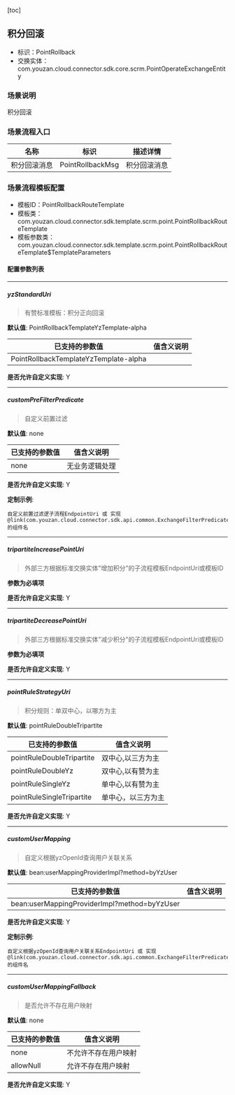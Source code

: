 [toc]

## 积分回滚
- 标识：PointRollback
- 交换实体：com.youzan.cloud.connector.sdk.core.scrm.PointOperateExchangeEntity
### 场景说明
积分回滚
### 场景流程入口

名称 | 标识 | 描述详情
---|---|---
积分回滚消息 | PointRollbackMsg | 积分回滚消息

### 场景流程模板配置
- 模板ID：PointRollbackRouteTemplate
- 模板类：com.youzan.cloud.connector.sdk.template.scrm.point.PointRollbackRouteTemplate
- 模板参数类：com.youzan.cloud.connector.sdk.template.scrm.point.PointRollbackRouteTemplate$TemplateParameters

#### 配置参数列表

---
##### yzStandardUri
> 有赞标准模板：积分正向回滚

**默认值**: PointRollbackTemplateYzTemplate-alpha

已支持的参数值 | 值含义说明
---|---
PointRollbackTemplateYzTemplate-alpha | 

**是否允许自定义实现**: Y

---
##### customPreFilterPredicate
> 自定义前置过滤

**默认值**: none

已支持的参数值 | 值含义说明
---|---
none | 无业务逻辑处理

**是否允许自定义实现**: Y


**定制示例**:
```
自定义前置过滤逻子流程EndpointUri 或 实现@link(com.youzan.cloud.connector.sdk.api.common.ExchangeFilterPredicate)的组件名
```
---
##### tripartiteIncreasePointUri
> 外部三方根据标准交换实体"增加积分"的子流程模板EndpointUri或模板ID

**参数为必填项**


**是否允许自定义实现**: Y

---
##### tripartiteDecreasePointUri
> 外部三方根据标准交换实体"减少积分"的子流程模板EndpointUri或模板ID

**参数为必填项**


**是否允许自定义实现**: Y

---
##### pointRuleStrategyUri
> 积分规则：单双中心，以哪方为主

**默认值**: pointRuleDoubleTripartite

已支持的参数值 | 值含义说明
---|---
pointRuleDoubleTripartite | 双中心,以三方为主
pointRuleDoubleYz | 双中心,以有赞为主
pointRuleSingleYz | 单中心,以有赞为主
pointRuleSingleTripartite | 单中心，以三方为主

**是否允许自定义实现**: Y

---
##### customUserMapping
> 自定义根据yzOpenId查询用户关联关系

**默认值**: bean:userMappingProviderImpl?method=byYzUser

已支持的参数值 | 值含义说明
---|---
bean:userMappingProviderImpl?method=byYzUser | 

**是否允许自定义实现**: Y


**定制示例**:
```
自定义根据yzOpenId查询用户关联关系EndpointUri 或 实现@link(com.youzan.cloud.connector.sdk.api.common.ExchangeFilterPredicate)的组件名
```
---
##### customUserMappingFallback
> 是否允许不存在用户映射

**默认值**: none

已支持的参数值 | 值含义说明
---|---
none | 不允许不存在用户映射
allowNull | 允许不存在用户映射

**是否允许自定义实现**: Y


